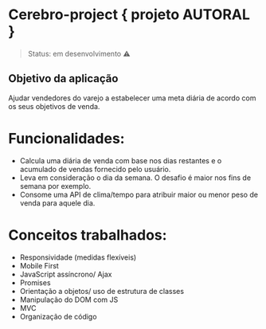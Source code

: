 # Cerebro-project { projeto AUTORAL }

> Status: em desenvolvimento :warning:

<h2> Objetivo da aplicação </h2>

Ajudar vendedores do varejo a estabelecer uma meta diária de acordo com os seus objetivos de venda.

# Funcionalidades:

- Calcula uma diária de venda com base nos dias restantes e o acumulado de vendas fornecido pelo usuário.
- Leva em consideração o dia da semana. O desafio é maior nos fins de semana por exemplo.
- Consome uma API de clima/tempo para atribuir maior ou menor peso de venda para aquele dia.

# Conceitos trabalhados:

- Responsividade (medidas flexíveis)
- Mobile First
- JavaScript assíncrono/ Ajax
- Promises
- Orientação a objetos/ uso de estrutura de classes
- Manipulação do DOM com JS
- MVC
- Organização de código



